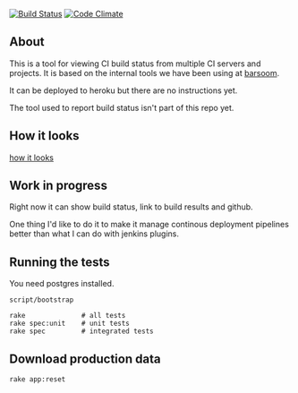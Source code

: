 [![Build Status](https://secure.travis-ci.org/joakimk/deployer.png)](http://travis-ci.org/joakimk/deployer)
[![Code Climate](https://codeclimate.com/badge.png)](https://codeclimate.com/github/joakimk/deployer)

## About

This is a tool for viewing CI build status from multiple CI servers and projects. It is based on the internal tools we have been using at [barsoom](http://barsoom.se).

It can be deployed to heroku but there are no instructions yet.

The tool used to report build status isn't part of this repo yet.

## How it looks

[how it looks](http://cl.ly/image/3t021A0n2d25/Screen%20Shot%202014-02-16%20at%201.10.25%20PM.png)

## Work in progress

Right now it can show build status, link to build results and github.

One thing I'd like to do it to make it manage continous deployment pipelines better than what I can do with jenkins plugins.

## Running the tests

You need postgres installed.

    script/bootstrap

    rake              # all tests
    rake spec:unit    # unit tests
    rake spec         # integrated tests

## Download production data

    rake app:reset

